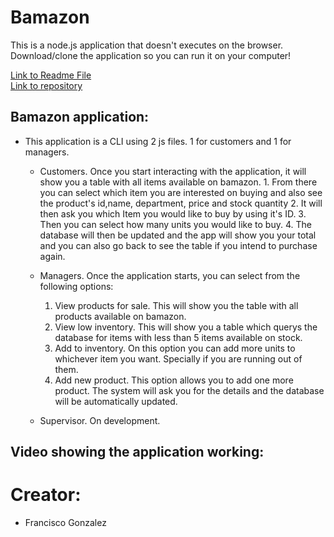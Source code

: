 # Bamazon


This is a node.js application that doesn't executes on the browser.
Download/clone the application so you can run it on your computer!


<a href="https://lugof.github.io/liri-node-app/">Link to Readme File</a>   
<a href="https://github.com/lugof/liri-node-app">Link to repository</a>   


## Bamazon application:

* This application is a CLI using 2 js files. 1 for customers and  1 for managers.

    * Customers. Once you start interacting with the application, it will show you a table with all items available on bamazon.
           1.  From there you can select which item you are interested on buying and also see the product's id,name, department, price and stock quantity
           2. It will then ask you which Item you would like to buy by using it's ID.
           3. Then you can select how many units you would like to buy.
           4. The database will then be updated and the app will show you your total and you can also go back to see the table if you intend to purchase again.


    * Managers. Once the application starts, you can select from the following options:
        1. View products for sale. This will show you the table with all products available on bamazon.
        2. View low inventory. This will show you a table which querys the database for items with less than 5 items available on stock.
        3. Add to inventory. On this option you can add more units to whichever item you want. Specially if you are running out of them.
        4. Add new product. This option allows you to add one more product. The system will ask you for the details and the database will be automatically updated.        


    * Supervisor. On development.
    

   
## Video showing the application working:

 


# Creator:
* Francisco Gonzalez
